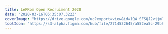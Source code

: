 ```yaml
---
title: LePKom Open Recruiment 2020
date: "2020-03-16T05:35:07.322Z"
coverImage: "https://drive.google.com/uc?export=view&id=1QW_SFSQJ2vjjmTfnigjvJ9tU8WKhpIxU"
toolIcon: "https://s3-alpha.figma.com/hub/file/2714532645/a552ea5c-29b8-444a-b94b-f349d1e98ac8-cover.png"
---
```

